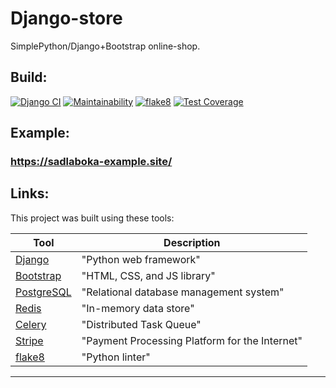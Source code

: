 # Django-store

SimplePython/Django+Bootstrap online-shop.

## Build:
[![Django CI](https://github.com/SadLaboka/Django-store/actions/workflows/build.yml/badge.svg)](https://github.com/SadLaboka/Django-store/actions/workflows/build.yml)
[![Maintainability](https://api.codeclimate.com/v1/badges/a5c68370c7560ab4733f/maintainability)](https://codeclimate.com/github/SadLaboka/Django-store/maintainability)
[![flake8](https://github.com/SadLaboka/Django-store/actions/workflows/flake8.yml/badge.svg)](https://github.com/SadLaboka/Django-store/actions/workflows/flake8.yml)
[![Test Coverage](https://api.codeclimate.com/v1/badges/a5c68370c7560ab4733f/test_coverage)](https://codeclimate.com/github/SadLaboka/Django-store/test_coverage)

## Example:
### https://sadlaboka-example.site/

## Links:

This project was built using these tools:

| Tool                                                                        | Description                                             |
|-----------------------------------------------------------------------------|---------------------------------------------------------|
| [Django](https://www.djangoproject.com/)                                    | "Python web framework"                                  |
| [Bootstrap](https://getbootstrap.com/)                                      | "HTML, CSS, and JS library"                             |
| [PostgreSQL](https://www.postgresql.org/)                                   | "Relational database management system"                 |
| [Redis](https://redis.io/)                                                  | "In-memory data store"                                  |
| [Celery](https://github.com/celery/celery)                                  | "Distributed Task Queue"                                |
| [Stripe](https://stripe.com/)                                               | "Payment Processing Platform for the Internet"          |
| [flake8](https://github.com/PyCQA/flake8)                                   | "Python linter"                                         |

---
